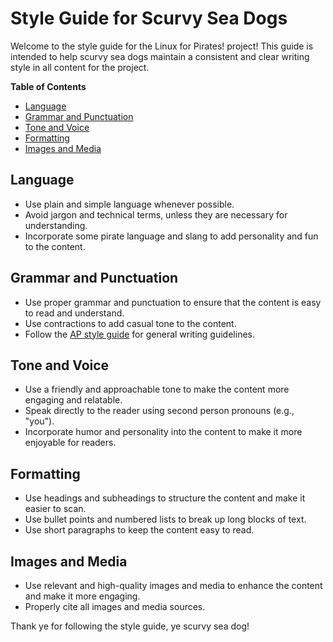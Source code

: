# Style Guide for Scurvy Sea Dogs

Welcome to the style guide for the Linux for Pirates! project! This guide is intended to help scurvy sea dogs maintain a consistent and clear writing style in all content for the project.

<!-- START doctoc generated TOC please keep comment here to allow auto update -->
<!-- DON'T EDIT THIS SECTION, INSTEAD RE-RUN doctoc TO UPDATE -->
**Table of Contents**

- [Language](#language)
- [Grammar and Punctuation](#grammar-and-punctuation)
- [Tone and Voice](#tone-and-voice)
- [Formatting](#formatting)
- [Images and Media](#images-and-media)

<!-- END doctoc generated TOC please keep comment here to allow auto update -->

## Language

- Use plain and simple language whenever possible.
- Avoid jargon and technical terms, unless they are necessary for understanding.
- Incorporate some pirate language and slang to add personality and fun to the content.

## Grammar and Punctuation

- Use proper grammar and punctuation to ensure that the content is easy to read and understand.
- Use contractions to add casual tone to the content.
- Follow the [AP style guide](https://www.apstylebook.com/) for general writing guidelines.

## Tone and Voice

- Use a friendly and approachable tone to make the content more engaging and relatable.
- Speak directly to the reader using second person pronouns (e.g., "you").
- Incorporate humor and personality into the content to make it more enjoyable for readers.

## Formatting

- Use headings and subheadings to structure the content and make it easier to scan.
- Use bullet points and numbered lists to break up long blocks of text.
- Use short paragraphs to keep the content easy to read.

## Images and Media

- Use relevant and high-quality images and media to enhance the content and make it more engaging.
- Properly cite all images and media sources.

Thank ye for following the style guide, ye scurvy sea dog!
